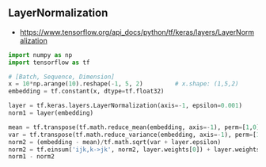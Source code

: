 ## LayerNormalization
- https://www.tensorflow.org/api_docs/python/tf/keras/layers/LayerNormalization

```python
import numpy as np
import tensorflow as tf

# [Batch, Sequence, Dimension]
x = 10*np.arange(10).reshape(-1, 5, 2)         # x.shape: (1,5,2)
embedding = tf.constant(x, dtype=tf.float32)

layer = tf.keras.layers.LayerNormalization(axis=-1, epsilon=0.001)
norm1 = layer(embedding)

mean = tf.transpose(tf.math.reduce_mean(embedding, axis=-1), perm=[1,0], conjugate=None)[tf.newaxis, :, :]
var = tf.transpose(tf.math.reduce_variance(embedding, axis=-1), perm=[1,0], conjugate=None)[tf.newaxis, :, :]
norm2 = (embedding - mean)/tf.math.sqrt(var + layer.epsilon)
norm2 = tf.einsum('ijk,k->jk', norm2, layer.weights[0]) + layer.weights[1]
norm1 - norm2
```
